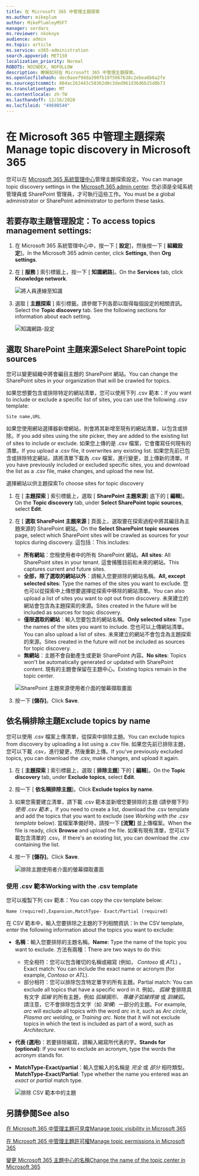 ```yaml
---
title: 在 Microsoft 365 中管理主題探索
ms.author: mikeplum
author: MikePlumleyMSFT
manager: serdars
ms.reviewer: nkokoye
audience: admin
ms.topic: article
ms.service: o365-administration
search.appverid: MET150
localization_priority: Normal
ROBOTS: NOINDEX, NOFOLLOW
description: 瞭解如何在 Microsoft 365 中管理主題探索。
ms.openlocfilehash: dec8aeef9dda390fb19f5067638c2ebea6b6a2fe
ms.sourcegitcommit: 884ac262443c50362d0c3ded961d36d6b15d8b73
ms.translationtype: MT
ms.contentlocale: zh-TW
ms.lasthandoff: 12/16/2020
ms.locfileid: "49698540"
---
```

# <a name="manage-topic-discovery-in-microsoft-365"></a><span data-ttu-id="7ee81-103">在 Microsoft 365 中管理主題探索</span><span class="sxs-lookup"><span data-stu-id="7ee81-103">Manage topic discovery in Microsoft 365</span></span>

<span data-ttu-id="7ee81-104">您可以在 [Microsoft 365 系統管理中心](https://admin.microsoft.com)管理主題探索設定。</span><span class="sxs-lookup"><span data-stu-id="7ee81-104">You can manage topic discovery settings in the [Microsoft 365 admin center](https://admin.microsoft.com).</span></span> <span data-ttu-id="7ee81-105">您必須是全域系統管理員或 SharePoint 管理員，才可執行這些工作。</span><span class="sxs-lookup"><span data-stu-id="7ee81-105">You must be a global administrator or SharePoint administrator to perform these tasks.</span></span>

## <a name="to-access-topics-management-settings"></a><span data-ttu-id="7ee81-106">若要存取主題管理設定：</span><span class="sxs-lookup"><span data-stu-id="7ee81-106">To access topics management settings:</span></span>

1. <span data-ttu-id="7ee81-107">在 Microsoft 365 系統管理中心中，按一下 [ **設定**]，然後按一下 [ **組織設定**]。</span><span class="sxs-lookup"><span data-stu-id="7ee81-107">In the Microsoft 365 admin center, click **Settings**, then **Org settings**.</span></span>
2. <span data-ttu-id="7ee81-108">在 [ **服務** ] 索引標籤上，按一下 [ **知識網路**]。</span><span class="sxs-lookup"><span data-stu-id="7ee81-108">On the **Services** tab, click **Knowledge network**.</span></span>

    ![將人員連線至知識](../media/admin-org-knowledge-options-completed.png) 

3. <span data-ttu-id="7ee81-110">選取 [ **主題探索** ] 索引標籤。請參閱下列各節以取得每個設定的相關資訊。</span><span class="sxs-lookup"><span data-stu-id="7ee81-110">Select the **Topic discovery** tab. See the following sections for information about each setting.</span></span>

    ![知識網路-設定](../media/knowledge-network-settings-topic-discovery.png) 

## <a name="select-sharepoint-topic-sources"></a><span data-ttu-id="7ee81-112">選取 SharePoint 主題來源</span><span class="sxs-lookup"><span data-stu-id="7ee81-112">Select SharePoint topic sources</span></span>

<span data-ttu-id="7ee81-113">您可以變更組織中將會編目主題的 SharePoint 網站。</span><span class="sxs-lookup"><span data-stu-id="7ee81-113">You can change the SharePoint sites in your organization that will be crawled for topics.</span></span>

<span data-ttu-id="7ee81-114">如果您想要包含或排除特定的網站清單，您可以使用下列 .csv 範本：</span><span class="sxs-lookup"><span data-stu-id="7ee81-114">If you want to include or exclude a specific list of sites, you can use the following .csv template:</span></span>

``` csv
Site name,URL
```

<span data-ttu-id="7ee81-115">如果您使用網站選擇器新增網站，則會將其新增至現有的網站清單，以包含或排除。</span><span class="sxs-lookup"><span data-stu-id="7ee81-115">If you add sites using the site picker, they are added to the existing list of sites to include or exclude.</span></span> <span data-ttu-id="7ee81-116">如果您上傳的是 .csv 檔案，它會覆寫任何現有的清單。</span><span class="sxs-lookup"><span data-stu-id="7ee81-116">If you upload a .csv file, it overwrites any existing list.</span></span> <span data-ttu-id="7ee81-117">如果您先前已包含或排除特定網站，請將清單下載為 .csv 檔案，進行變更，並上傳新的清單。</span><span class="sxs-lookup"><span data-stu-id="7ee81-117">If you have previously included or excluded specific sites, you and download the list as a .csv file, make changes, and upload the new list.</span></span>

<span data-ttu-id="7ee81-118">選擇網站以供主題探索</span><span class="sxs-lookup"><span data-stu-id="7ee81-118">To choose sites for topic discovery</span></span>

1. <span data-ttu-id="7ee81-119">在 [ **主題探索** ] 索引標籤上，選取 [ **SharePoint 主題來源**] 底下的 [ **編輯**]。</span><span class="sxs-lookup"><span data-stu-id="7ee81-119">On the **Topic discovery** tab, under **Select SharePoint topic sources**, select **Edit**.</span></span>
2. <span data-ttu-id="7ee81-120">在 [ **選取 SharePoint 主題來源** ] 頁面上，選取要在探索過程中將其編目為主題來源的 SharePoint 網站。</span><span class="sxs-lookup"><span data-stu-id="7ee81-120">On the **Select SharePoint topic sources** page, select which SharePoint sites will be crawled as sources for your topics during discovery.</span></span> <span data-ttu-id="7ee81-121">這包括：</span><span class="sxs-lookup"><span data-stu-id="7ee81-121">This includes:</span></span>
    - <span data-ttu-id="7ee81-122">**所有網站**：您租使用者中的所有 SharePoint 網站。</span><span class="sxs-lookup"><span data-stu-id="7ee81-122">**All sites**: All SharePoint sites in your tenant.</span></span> <span data-ttu-id="7ee81-123">這會捕獲目前和未來的網站。</span><span class="sxs-lookup"><span data-stu-id="7ee81-123">This captures current and future sites.</span></span>
    - <span data-ttu-id="7ee81-124">**全部，除了選取的網站以外**：請輸入您要排除的網站名稱。</span><span class="sxs-lookup"><span data-stu-id="7ee81-124">**All, except selected sites**: Type the names of the sites you want to exclude.</span></span>  <span data-ttu-id="7ee81-125">您也可以從探索中上傳想要選擇從探索中移除的網站清單。</span><span class="sxs-lookup"><span data-stu-id="7ee81-125">You can also upload a list of sites you want to opt out from discovery.</span></span> <span data-ttu-id="7ee81-126">未來建立的網站會包含為主題探索的來源。</span><span class="sxs-lookup"><span data-stu-id="7ee81-126">Sites created in the future will be included as sources for topic discovery.</span></span> 
    - <span data-ttu-id="7ee81-127">**僅限選取的網站**：輸入您要包含的網站名稱。</span><span class="sxs-lookup"><span data-stu-id="7ee81-127">**Only selected sites**: Type the names of the sites you want to include.</span></span> <span data-ttu-id="7ee81-128">您也可以上傳網站清單。</span><span class="sxs-lookup"><span data-stu-id="7ee81-128">You can also upload a list of sites.</span></span> <span data-ttu-id="7ee81-129">未來建立的網站不會包含為主題探索的來源。</span><span class="sxs-lookup"><span data-stu-id="7ee81-129">Sites created in the future will not be included as sources for topic discovery.</span></span>
    - <span data-ttu-id="7ee81-130">**無網站**：主題不會自動產生或更新 SharePoint 內容。</span><span class="sxs-lookup"><span data-stu-id="7ee81-130">**No sites**: Topics won't be automatically generated or updated with SharePoint content.</span></span> <span data-ttu-id="7ee81-131">現有的主題會保留在主題中心。</span><span class="sxs-lookup"><span data-stu-id="7ee81-131">Existing topics remain in the topic center.</span></span>

    ![SharePoint 主題來源使用者介面的螢幕擷取畫面](../media/k-manage-select-topic-source.png)
   
3. <span data-ttu-id="7ee81-133">按一下 **[儲存]**。</span><span class="sxs-lookup"><span data-stu-id="7ee81-133">Click **Save**.</span></span>

## <a name="exclude-topics-by-name"></a><span data-ttu-id="7ee81-134">依名稱排除主題</span><span class="sxs-lookup"><span data-stu-id="7ee81-134">Exclude topics by name</span></span>

<span data-ttu-id="7ee81-135">您可以使用 .csv 檔案上傳清單，從探索中排除主題。</span><span class="sxs-lookup"><span data-stu-id="7ee81-135">You can exclude topics from discovery by uploading a list using a .csv file.</span></span> <span data-ttu-id="7ee81-136">如果您先前已排除主題，您可以下載 .csv，進行變更，然後重新上傳。</span><span class="sxs-lookup"><span data-stu-id="7ee81-136">If you've previously excluded topics, you can download the .csv, make changes, and upload it again.</span></span>

1. <span data-ttu-id="7ee81-137">在 [ **主題探索** ] 索引標籤上，選取 [ **排除主題**] 下的 [ **編輯**]。</span><span class="sxs-lookup"><span data-stu-id="7ee81-137">On the **Topic discovery** tab, under **Exclude topics**, select **Edit**.</span></span>
2. <span data-ttu-id="7ee81-138">按一下 [ **依名稱排除主題**]。</span><span class="sxs-lookup"><span data-stu-id="7ee81-138">Click **Exclude topics by name**.</span></span>
3. <span data-ttu-id="7ee81-139">如果您需要建立清單，請下載 .csv 範本並新增您要排除的主題 (請參閱下列) *使用 .csv 範本* 。</span><span class="sxs-lookup"><span data-stu-id="7ee81-139">If you need to create a list, download the .csv template and add the topics that you want to exclude (see *Working with the .csv template* below).</span></span> <span data-ttu-id="7ee81-140">當檔案準備好時，請按一下 **[流覽]** 並上傳檔案。</span><span class="sxs-lookup"><span data-stu-id="7ee81-140">When the file is ready, click **Browse** and upload the file.</span></span> <span data-ttu-id="7ee81-141">如果有現有清單，您可以下載包含清單的 .csv。</span><span class="sxs-lookup"><span data-stu-id="7ee81-141">If there's an existing list, you can download the .csv containing the list.</span></span>
4. <span data-ttu-id="7ee81-142">按一下 **[儲存]**。</span><span class="sxs-lookup"><span data-stu-id="7ee81-142">Click **Save**.</span></span>

    ![排除主題使用者介面的螢幕擷取畫面](../media/km-manage-exclude-topics.png)

### <a name="working-with-the-csv-template"></a><span data-ttu-id="7ee81-144">使用 .csv 範本</span><span class="sxs-lookup"><span data-stu-id="7ee81-144">Working with the .csv template</span></span>

<span data-ttu-id="7ee81-145">您可以複製下列 csv 範本：</span><span class="sxs-lookup"><span data-stu-id="7ee81-145">You can copy the csv template below:</span></span>

``` csv
Name (required),Expansion,MatchType- Exact/Partial (required)
```

<span data-ttu-id="7ee81-146">在 CSV 範本中，輸入您要排除之主題的下列相關資訊：</span><span class="sxs-lookup"><span data-stu-id="7ee81-146">In the CSV template, enter the following information about the topics you want to exclude:</span></span>

- <span data-ttu-id="7ee81-147">**名稱**：輸入您要排除的主題名稱。</span><span class="sxs-lookup"><span data-stu-id="7ee81-147">**Name**: Type the name of the topic you want to exclude.</span></span> <span data-ttu-id="7ee81-148">方法有兩種：</span><span class="sxs-lookup"><span data-stu-id="7ee81-148">There are two ways to do this:</span></span>
    - <span data-ttu-id="7ee81-149">完全相符：您可以包含確切的名稱或縮寫 (例如， *Contoso* 或 *ATL*) 。</span><span class="sxs-lookup"><span data-stu-id="7ee81-149">Exact match: You can include the exact name or acronym (for example, *Contoso* or *ATL*).</span></span>
    - <span data-ttu-id="7ee81-150">部分相符：您可以排除包含特定單字的所有主題。</span><span class="sxs-lookup"><span data-stu-id="7ee81-150">Partial match: You can exclude all topics that have a specific word in it.</span></span>  <span data-ttu-id="7ee81-151">例如， *弧線* 會排除具有文字 *弧線* 的所有主題，例如 *弧線圓形*、 *等離子弧線焊接* 或 *訓練弧*。請注意，它不會排除包含文字（如 *架構*）一部分的主題。</span><span class="sxs-lookup"><span data-stu-id="7ee81-151">For example, *arc* will exclude all topics with the word *arc* in it, such as *Arc circle*, *Plasma arc welding*, or *Training arc*. Note that it will not exclude topics in which the text is included as part of a word, such as *Architecture*.</span></span>
- <span data-ttu-id="7ee81-152">**代表 (選用)**：若要排除縮寫，請輸入縮寫所代表的字。</span><span class="sxs-lookup"><span data-stu-id="7ee81-152">**Stands for (optional)**: If you want to exclude an acronym, type the words the acronym stands for.</span></span>
- <span data-ttu-id="7ee81-153">**MatchType-Exact/partial**：輸入您輸入的名稱是 *完全* 或 *部分* 相符類型。</span><span class="sxs-lookup"><span data-stu-id="7ee81-153">**MatchType-Exact/Partial**: Type whether the name you entered was an *exact* or *partial* match type.</span></span>

    ![排除 CSV 範本中的主題](../media/exclude-topics-csv.png) 

## <a name="see-also"></a><span data-ttu-id="7ee81-155">另請參閱</span><span class="sxs-lookup"><span data-stu-id="7ee81-155">See also</span></span>

[<span data-ttu-id="7ee81-156">在 Microsoft 365 中管理主題可見度</span><span class="sxs-lookup"><span data-stu-id="7ee81-156">Manage topic visibility in Microsoft 365</span></span>](topic-experiences-knowledge-rules.md)

[<span data-ttu-id="7ee81-157">在 Microsoft 365 中管理主題許可權</span><span class="sxs-lookup"><span data-stu-id="7ee81-157">Manage topic permissions in Microsoft 365</span></span>](topic-experiences-user-permissions.md)

[<span data-ttu-id="7ee81-158">變更 Microsoft 365 主題中心的名稱</span><span class="sxs-lookup"><span data-stu-id="7ee81-158">Change the name of the topic center in Microsoft 365</span></span>](topic-experiences-administration.md)
